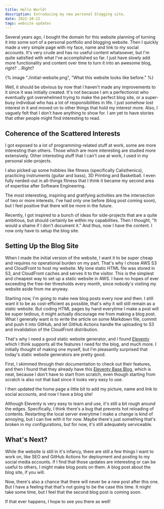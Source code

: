 ```yaml
---
title: Hello World!
description: Introducing my new personal blogging site.
date: 2022-10-22
tags: website updates
---
```


Several years ago, I bought the domain for this website planning of turning it into some sort of a personal portfolio and blogging website. Then I quickly made a very simple page with my face, name and link to my social accounts. It's very crude and has no useful content whatsoever, but I'm quite satisfied with what I've accomplished so far. I just have slowly add more functionality and content over time to turn it into an awesome blog, right? ...Right?

{% image "./initial-website.png", "What this website looks like before." %}

Well, it should be obvious by now that I haven't made any improvements to it since it was initially created. It's not because I am a perfectionist who eventually got overwhelmed trying to make the perfect blog site, or a super-busy individual who has a lot of responsibilities in life. I just somehow lost interest in it and moved on to other things that hold my interest more. Also, I vaguely felt that I don't have anything to show for. I am yet to have stories that other people might find interesting to read.

## Coherence of the Scattered Interests

I got exposed to a lot of programming-related stuff at work, some are more interesting than others. Those which are more interesting are studied more extensively. Other interesting stuff that I can't use at work, I used in my personal side-projects.

I also picked up some hobbies like fitness (specifically Calisthenics), practicing instruments (guitar and bass), 3D Printing and Basketball. I even fully nerded-out in all-things fitness that I think it became my second area of expertise after Software Engineering.

The most interesting, inspiring and gratifying activities are the intersection of two or more interests. I've had only one before (blog post coming soon), but I feel positive that there will be more in the future.

Recently, I got inspired to a bunch of ideas for side-projects that are a quite ambitious, but should certainly be within my capabilities. Then I thought, "It would a shame if I don't document it." And thus, now I have the content. I now only have to setup the blog site.

## Setting Up the Blog Site

When I made the initial version of the website, I want it to be super cheap and requires no operational burden on my part. That's why I chose AWS S3 and CloudFront to host my website. My lone static HTML file was stored in S3, and CloudFront caches and serves it to the visitor. This is the simplest and cheapest way to set up a static website in AWS. I have no hopes of ever exceeding the free-tier thresholds every month, since nobody's visiting my website aside from me anyway.

Starting now, I'm going to make new blog posts every now and then. I still want it to be as cost-efficient as possible, that's why it will still remain as a static website. But coding HTML pages by hand everytime I make a post will be super tedious, it might actually discourage me from making a blog post. What I generally want is to write the article on some Markdown file, commit and push it into GitHub, and let GitHub Actions handle the uploading to S3 and invalidation of the CloudFront distribution.

That's why I need a good static website generator, and I found [Eleventy](https://www.11ty.dev/) which I think supports all the features I need for the blog, and much more. I initially thought of making one myself, but I'm pleasantly surprised that today's static website generators are pretty good.

First, I skimmed through their documentation to check out their features, and then I found that they already have this [Eleventy Base Blog](https://github.com/11ty/eleventy-base-blog), which is neat, because I don't have to start from scratch, even though starting from scratch is also not that bad since it looks very easy to use.

I then updated the home page a little bit to add my picture, name and link to social accounts, and now I have a blog site!

Although Eleventy is very easy to learn and use, it's still a bit rough around the edges. Specifically, I think there's a bug that prevents hot reloading of contents. Restarting the local server everytime I make a change is kind of annoying, but I can live with it for now. Maybe there's just something that's broken in my configurations, but for now, it's still adequately serviceable.

## What's Next?

While the website is still in it's infancy, there are still a few things I want to work on, like SEO and GitHub Actions for deployment and posting to my social media accounts. If I find that those updates are interesting or can be useful to others, I might make blog posts on them. A blog post about the blog site, if you will.

Now, there's also a chance that there will never be a new post after this one. But I have a feeling that that's not going to be the case this time. It might take some time, but I feel that the second blog post is coming soon.

If that ever happens, I hope to see you there as well!